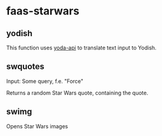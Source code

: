 # faas-starwars


## yodish

This function uses [yoda-api](https://github.com/richchurcher/yoda-api) to translate text input to Yodish.

## swquotes

Input: Some query, f.e. "Force"

Returns a random Star Wars quote, containing the quote.

## swimg

Opens Star Wars images
